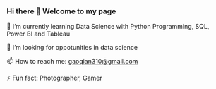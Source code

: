 ### Hi there 👋 Welcome to my page

<!--
**gaoqian310/gaoqian310** is a ✨ _special_ ✨ repository because its `README.md` (this file) appears on your GitHub profile.

Here are some ideas to get you started:-->

🌱 I’m currently learning Data Science with Python Programming, SQL, Power BI and Tableau

🤔 I’m looking for oppotunities in data science

📫 How to reach me: gaoqian310@gmail.com

⚡ Fun fact: Photographer, Gamer

